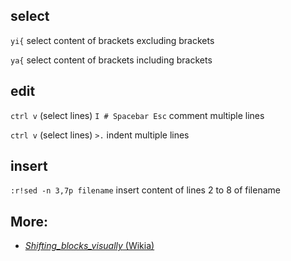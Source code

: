 ## select
```yi{``` select content of brackets excluding brackets

```ya{```  select content of brackets including brackets

## edit
```ctrl v``` (select lines) ```I # Spacebar Esc```    comment multiple lines

```ctrl v``` (select lines) ```>.```                  indent multiple lines

## insert
```:r!sed -n 3,7p filename``` insert content of lines 2 to 8 of filename

## More:
* [*Shifting_blocks_visually* (Wikia)](https://vim.fandom.com/wiki/Shifting_blocks_visually)
